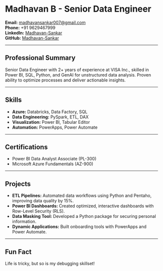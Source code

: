 # Madhavan B - Senior Data Engineer

**Email:** [madhavansankar007@gmail.com](mailto:madhavansankar007@gmail.com)  
**Phone:** +91 9629467999  
**LinkedIn:** [Madhavan-Sankar](https://www.linkedin.com/in/madhavan-sankar)  
**GitHub:** [Madhavan-Sankar](https://github.com/Madhavan-Sankar)  

---

## Professional Summary

Senior Data Engineer with 2+ years of experience at VISA Inc., skilled in Power BI, SQL, Python, and GenAI for unstructured data analysis. Proven ability to optimize processes and deliver actionable insights.

---

## Skills

- **Azure:** Databricks, Data Factory, SQL  
- **Data Engineering:** PySpark, ETL, DAX  
- **Visualization:** Power BI, Tabular Editor  
- **Automation:** PowerApps, Power Automate  

---

## Certifications

- Power BI Data Analyst Associate (PL-300)  
- Microsoft Azure Fundamentals (AZ-900)

---

## Projects

- **ETL Pipelines:** Automated data workflows using Python and Pentaho, improving data quality by 15%.  
- **Power BI Dashboards:** Created optimized, interactive dashboards with Row-Level Security (RLS).  
- **Data Masking Tool:** Developed a Python package for securing personal information.  
- **Dynamic Applications:** Built onboarding tools with PowerApps and Power Automate.

---

## Fun Fact

Life is tricky, but so is my debugging skillset!
<!--
**Madhavan-Sankar/Madhavan-Sankar** is a ✨ _special_ ✨ repository because its `README.md` (this file) appears on your GitHub profile.

Here are some ideas to get you started:

- 🔭 I’m currently working on Java
- 🌱 I’m currently learning PHP
- 👯 I’m looking to collaborate on ...
- 🤔 I’m looking for help with ...
- 💬 Ask me about ...
- 📫 How to reach me: madhavansankar007@gmail.com
- 😄 Pronouns: ...
- ⚡ Fun fact: Life is Tricky...:)
-->
